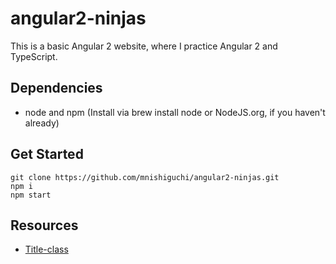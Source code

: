 # angular2-ninjas
This is a basic Angular 2 website, where I practice Angular 2 and TypeScript.

## Dependencies
- node and npm (Install via brew install node or NodeJS.org, if you haven't already)

## Get Started
```
git clone https://github.com/mnishiguchi/angular2-ninjas.git
npm i
npm start
```

## Resources
- [Title-class](https://angular.io/docs/ts/latest/api/platform/browser/Title-class.html)
